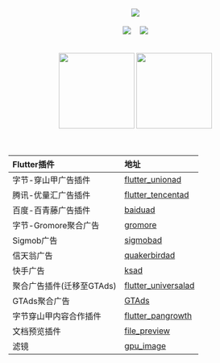 <!-- <img align="top" src="https://file.gstory.cn/about_banner.jpeg" height=200> -->

<h1 align="center"> 
  <a href="https://gstory.cn/"> <img src="https://readme-typing-svg.herokuapp.com/?lines=Gstory%20|%20每天进步一点点...&center=true&size=27&color=1ba784&font=Fira+Code&duration=7000&pause=1000"> </a> 
</h1>
<div align="center"> 
<!--   <a href="https://gstory.cn/"><img src="https://img.shields.io/badge/website-gstory.cn-blue"></a>&emsp;  -->
  <a href="https://blog.gstory.cn/"><img src="https://img.shields.io/badge/-Gstory's%20Blog-orange"></a>&emsp;
  <img src="https://visitor-badge.glitch.me/badge?page_id=gstory0404&right_color=blue"/> 
</div>
<br/>
<br/>
<div align="center"> 
  <a href="https://gstory.cn/"><img src="https://github-readme-stats.vercel.app/api?username=gstory0404&show_icons=true&hide_border=flase&theme=gruvbox&count_private=true&bg_color=4d000000" height=150></a>
  <a href="https://gstory.cn/"><img  src="https://github-readme-stats.vercel.app/api/top-langs/?username=gstory0404&hide_border=true&theme=tokyonight&layout=compact&bg_color=4d000000" height=150></a>
</div>

<br/>
<br/>

|Flutter插件|地址|
|:----|:----|
|字节-穿山甲广告插件|[flutter_unionad](https://github.com/gstory0404/flutter_unionad)|
|腾讯-优量汇广告插件|[flutter_tencentad](https://github.com/gstory0404/flutter_tencentad)|
|百度-百青藤广告插件|[baiduad](https://github.com/gstory0404/baiduad)|
|字节-Gromore聚合广告|[gromore](https://github.com/gstory0404/gromore)|
|Sigmob广告|[sigmobad](https://github.com/gstory0404/sigmobad)|
|信天翁广告|[quakerbirdad](https://github.com/gstory0404/quakerbirdad)|
|快手广告|[ksad](https://github.com/gstory0404/ksad)|
|聚合广告插件(迁移至GTAds)|[flutter_universalad](https://github.com/gstory0404/flutter_universalad)|
|GTAds聚合广告|[GTAds](https://github.com/gstory0404/GTAds)|
|字节穿山甲内容合作插件|[flutter_pangrowth](https://github.com/gstory0404/flutter_pangrowth)|
|文档预览插件|[file_preview](https://github.com/gstory0404/file_preview)|
|滤镜|[gpu_image](https://github.com/gstory0404/gpu_image)|





